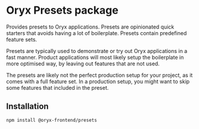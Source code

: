# Oryx Presets package

Provides presets to Oryx applications. Presets are opinionated quick starters that avoids having a lot of boilerplate. Presets contain predefined feature sets.

Presets are typically used to demonstrate or try out Oryx applications in a fast manner. Product applications will most likely setup the boilerplate in more optimised way, by leaving out features that are not used.

The presets are likely not the perfect production setup for your project, as it comes with a full feature set. In a production setup, you might want to skip some features that included in the preset.

## Installation

`npm install @oryx-frontend/presets`

